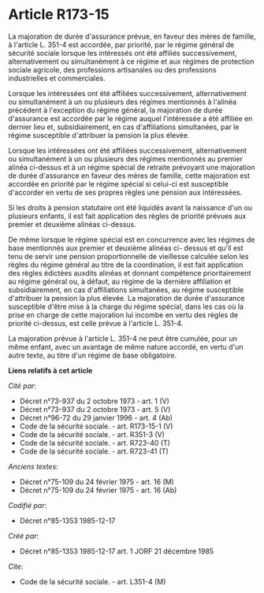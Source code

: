 # Article R173-15

La majoration de durée d'assurance prévue, en faveur des mères de famille, à l'article L. 351-4 est accordée, par priorité,
par le régime général de sécurité sociale lorsque les intéressés ont été affiliés successivement, alternativement ou
simultanément à ce régime et aux régimes de protection sociale agricole, des professions artisanales ou des professions
industrielles et commerciales. 

Lorsque les intéressées ont été affiliées successivement, alternativement ou simultanément à un ou plusieurs des régimes
mentionnés à l'alinéa précédent à l'exception du régime général, la majoration de durée d'assurance est accordée par le
régime auquel l'intéressée a été affiliée en dernier lieu et, subsidiairement, en cas d'affiliations simultanées, par le
régime susceptible d'attribuer la pension la plus élevée. 

Lorsque les intéressées ont été affiliées successivement, alternativement ou simultanément à un ou plusieurs des régimes
mentionnés au premier alinéa ci-dessus et à un régime spécial de retraite prévoyant une majoration de durée d'assurance en
faveur des mères de famille, cette majoration est accordée en priorité par le régime spécial si celui-ci est susceptible
d'accorder en vertu de ses propres règles une pension aux intéressées. 

Si les droits à pension statutaire ont été liquidés avant la naissance d'un ou plusieurs enfants, il est fait application des
règles de priorité prévues aux premier et deuxième alinéas ci-dessus.

De même lorsque le régime spécial est en concurrence avec les régimes de base mentionnés aux premier et deuxième alinéas ci-
dessus et qu'il est tenu de servir une pension proportionnelle de vieillesse calculée selon les règles du régime général au
titre de la coordination, il est fait application des règles édictées auxdits alinéas et donnant compétence prioritairement
au régime général ou, à défaut, au régime de la dernière affiliation et subsidiairement, en cas d'affiliations simultanées,
au régime susceptible d'attribuer la pension la plus élevée. La majoration de durée d'assurance susceptible d'être mise à la
charge du régime spécial, dans les cas où la prise en charge de cette majoration lui incombe en vertu des règles de priorité
ci-dessus, est celle prévue à l'article L. 351-4.

La majoration prévue à l'article L. 351-4 ne peut être cumulée, pour un même enfant, avec un avantage de même nature accordé,
en vertu d'un autre texte, au titre d'un régime de base obligatoire.

**Liens relatifs à cet article**

_Cité par_:

  - Décret n°73-937 du 2 octobre 1973 - art. 1 (V)
  - Décret n°73-937 du 2 octobre 1973 - art. 5 (V)
  - Décret n°96-72 du 29 janvier 1996 - art. 4 (Ab)
  - Code de la sécurité sociale. - art. R173-15-1 (V)
  - Code de la sécurité sociale. - art. R351-3 (V)
  - Code de la sécurité sociale. - art. R723-40 (T)
  - Code de la sécurité sociale. - art. R723-41 (T)

_Anciens textes_:

  - Décret n°75-109 du 24 février 1975 - art. 16 (M)
  - Décret n°75-109 du 24 février 1975 - art. 16 (Ab)

_Codifié par_:

  - Décret n°85-1353 1985-12-17

_Créé par_:

  - Décret n°85-1353 1985-12-17 art. 1 JORF 21 décembre 1985

_Cite_:

  - Code de la sécurité sociale. - art. L351-4 (M)
